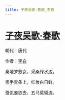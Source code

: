 ```yaml
---
title: 子夜吴歌·春歌_李白
---
```


# [子夜吴歌·春歌](http://so.gushiwen.org/view_7824.aspx)

朝代：唐代

作者：[李白](http://so.gushiwen.org/author_247.aspx)

秦地罗敷女，采桑绿水边。

素手青条上，红妆白日鲜。

蚕饥妾欲去，五马莫留连。
